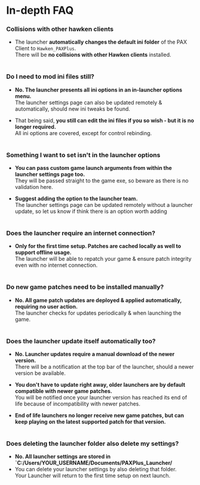 # In-depth FAQ

### Collisions with other hawken clients
- The launcher **automatically changes the default ini folder** of the PAX Client to `Hawken_PAXPlus`.  
There will be **no collisions with other Hawken clients** installed.<br></br>

### Do I need to mod ini files still?
- **No. The launcher presents all ini options in an in-launcher options menu.**  
The launcher settings page can also be updated remotely & automatically, should new ini tweaks be found.  

- That being said, **you still can edit the ini files if you so wish - but it is no longer required.**  
All ini options are covered, except for control rebinding. <br></br>

### Something I want to set isn't in the launcher options
- **You can pass custom game launch arguments from within the launcher settings page too.**  
They will be passed straight to the game exe, so beware as there is no validation here.  

- **Suggest adding the option to the launcher team.**  
The launcher settings page can be updated remotely without a launcher update, so let us know if think there is an option worth adding <br></br>

### Does the launcher require an internet connection?
- **Only for the first time setup. Patches are cached locally as well to support offline usage.**  
The launcher will be able to repatch your game & ensure patch integrity even with no internet connection.<br></br>

### Do new game patches need to be installed manually?
- **No. All game patch updates are deployed & applied automatically, requiring no user action.**  
The launcher checks for updates periodically & when launching the game.<br></br>

### Does the launcher update itself automatically too?
- **No. Launcher updates require a manual download of the newer version.**  
There will be a notification at the top bar of the launcher, should a newer version be available.

- **You don't have to update right away, older launchers are by default compatible with newer game patches.**  
You will be notified once your launcher version has reached its end of life because of incompatibility with newer patches.

- **End of life launchers no longer receive new game patches, but can keep playing on the latest supported patch for that version.**
<br></br>

### Does deleting the launcher folder also delete my settings?
- **No. All launcher settings are stored in `C:/Users/YOUR_USERNAME/Documents/PAXPlus_Launcher/**   
- You can delete your launcher settings by also deleting that folder.  
Your Launcher will return to the first time setup on next launch. <br></br>

